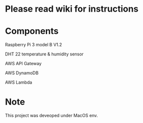 # Please read wiki for instructions

# Components 
Raspberry Pi 3 model B V1.2

DHT 22 temperature & humidity sensor

AWS API Gateway

AWS DynamoDB

AWS Lambda

# Note
This project was deveoped under MacOS env.
